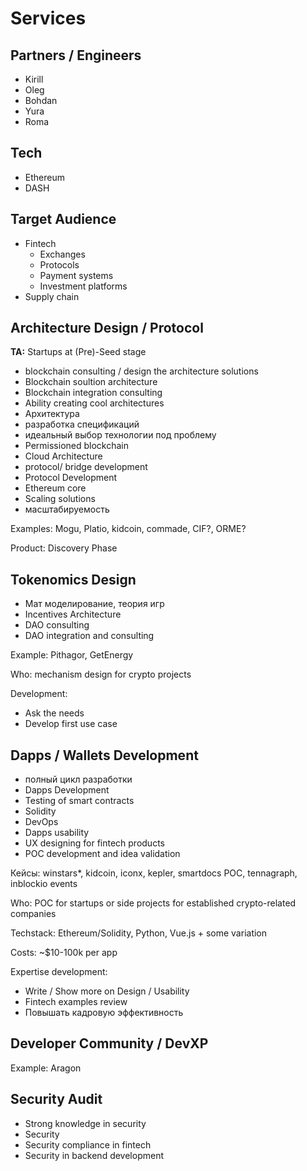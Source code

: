 # Services

## Partners / Engineers

* Kirill
* Oleg
* Bohdan
* Yura
* Roma

## Tech

* Ethereum
* DASH

## Target Audience

* Fintech
  * Exchanges
  * Protocols
  * Payment systems
  * Investment platforms
* Supply chain

## Architecture Design / Protocol

**TA:** Startups at \(Pre\)-Seed stage

* blockchain consulting / design the architecture solutions
* Blockchain soultion architecture
* Blockchain integration consulting
* Ability creating cool architectures
* Архитектура
* разработка спецификаций
* идеальный выбор технологии под проблему
* Permissioned blockchain
* Cloud Architecture
* protocol/ bridge development
* Protocol Development
* Ethereum core
* Scaling solutions
* масштабируемость

Examples: Mogu, Platio, kidcoin, commade, CIF?, ORME?

Product: Discovery Phase

## Tokenomics Design

* Мат моделирование, теория игр
* Incentives Architecture
* DAO consulting
* DAO integration and consulting

Example: Pithagor, GetEnergy

Who: mechanism design for crypto projects

Development: 

* Ask the needs
* Develop first use case

## Dapps / Wallets Development

* полный цикл разработки
* Dapps Development
* Testing of smart contracts
* Solidity
* DevOps
* Dapps usability
* UX designing for fintech products
* POC development and idea validation

Кейсы: winstars\*, kidcoin, iconx, kepler, smartdocs POC, tennagraph, inblockio events

Who: POC for startups or side projects for established crypto-related companies

Techstack: Ethereum/Solidity, Python, Vue.js + some variation

Costs: ~$10-100k per app

Expertise development:

* Write / Show more on Design / Usability
* Fintech examples review
* Повышать кадровую эффективность

## Developer Community / DevXP

Example: Aragon

## Security Audit

* Strong knowledge in security 
* Security
* Security compliance in fintech
* Security in backend development

